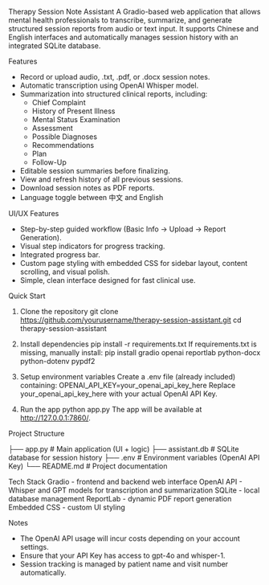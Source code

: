 Therapy Session Note Assistant
A Gradio-based web application that allows mental health professionals to transcribe, summarize, and generate structured session reports from audio or text input. It supports Chinese and English interfaces and automatically manages session history with an integrated SQLite database.

Features
- Record or upload audio, .txt, .pdf, or .docx session notes.
- Automatic transcription using OpenAI Whisper model.
- Summarization into structured clinical reports, including:
    - Chief Complaint
    - History of Present Illness
    - Mental Status Examination
    - Assessment
    - Possible Diagnoses
    - Recommendations
    - Plan
    - Follow-Up
- Editable session summaries before finalizing.
- View and refresh history of all previous sessions.
- Download session notes as PDF reports.
- Language toggle between 中文 and English

UI/UX Features
- Step-by-step guided workflow (Basic Info → Upload → Report Generation).
- Visual step indicators for progress tracking.
- Integrated progress bar.
- Custom page styling with embedded CSS for sidebar layout, content scrolling, and visual polish.
- Simple, clean interface designed for fast clinical use.

Quick Start
1. Clone the repository
    git clone https://github.com/yourusername/therapy-session-assistant.git
    cd therapy-session-assistant

2. Install dependencies
    pip install -r requirements.txt
If requirements.txt is missing, manually install:
    pip install gradio openai reportlab python-docx python-dotenv pypdf2

3. Setup environment variables
    Create a .env file (already included) containing:
    OPENAI_API_KEY=your_openai_api_key_here
    Replace your_openai_api_key_here with your actual OpenAI API Key.

4. Run the app
    python app.py
    The app will be available at http://127.0.0.1:7860/.

Project Structure

├── app.py            # Main application (UI + logic)
├── assistant.db      # SQLite database for session history
├── .env              # Environment variables (OpenAI API Key)
└── README.md         # Project documentation

Tech Stack
Gradio - frontend and backend web interface
OpenAI API - Whisper and GPT models for transcription and summarization
SQLite - local database management
ReportLab - dynamic PDF report generation
Embedded CSS - custom UI styling

Notes
- The OpenAI API usage will incur costs depending on your account settings.
- Ensure that your API Key has access to gpt-4o and whisper-1.
- Session tracking is managed by patient name and visit number automatically.

